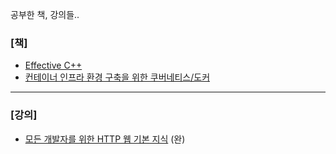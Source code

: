 공부한 책, 강의들..

### [책]
- [Effective C++](./book/effective_cpp)
- [컨테이너 인프라 환경 구축을 위한 쿠버네티스/도커](./book/k8s_1)
---
### [강의]

- [모든 개발자를 위한 HTTP 웹 기본 지식](https://www.inflearn.com/course/http-%EC%9B%B9-%EB%84%A4%ED%8A%B8%EC%9B%8C%ED%81%AC/dashboard) (완)
